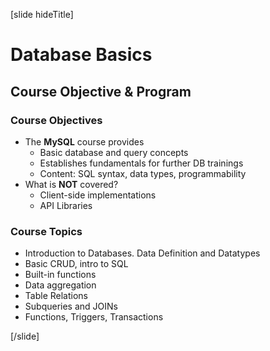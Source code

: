 [slide hideTitle]

# Database Basics

## Course Objective & Program

### Course Objectives

- The **MySQL** course provides
  - Basic database and query concepts
  - Establishes fundamentals for further DB trainings
  - Content: SQL syntax, data types, programmability
- What is **NOT** covered?
  - Client-side implementations
  - API Libraries

### Course Topics

- Introduction to Databases. Data Definition and Datatypes
- Basic CRUD, intro to SQL
- Built-in functions
- Data aggregation
- Table Relations
- Subqueries and JOINs
- Functions, Triggers, Transactions

[/slide]
